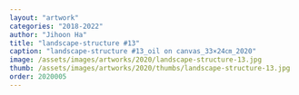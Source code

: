 ```yaml
---
layout: "artwork"
categories: "2018-2022"
author: "Jihoon Ha"
title: "landscape-structure #13"
caption: "landscape-structure #13_oil on canvas_33×24㎝_2020"
image: /assets/images/artworks/2020/landscape-structure-13.jpg
thumb: /assets/images/artworks/2020/thumbs/landscape-structure-13.jpg
order: 2020005
---
```

